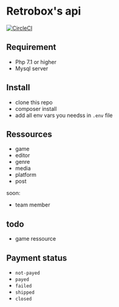 # Retrobox's api

[![CircleCI](https://circleci.com/gh/retrobox/api.svg?style=svg)](https://circleci.com/gh/retrobox/api)

## Requirement

- Php 7.1 or higher
- Mysql server

## Install

- clone this repo
- composer install
- add all env vars you needss in `.env` file

## Ressources

- game
- editor
- genre
- media
- platform
- post

soon:

- team member

## todo

- game ressource

## Payment status

- `not-payed`
- `payed`
- `failed`
- `shipped`
- `closed`
